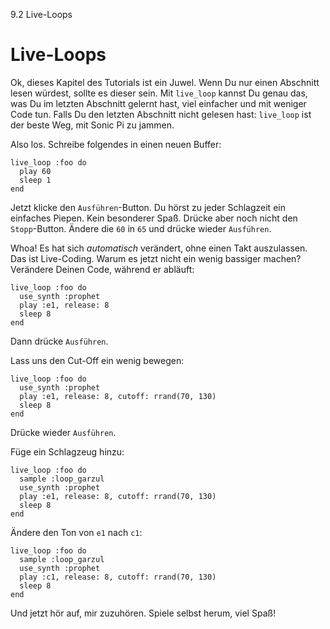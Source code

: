 9.2 Live-Loops

# Live-Loops

Ok, dieses Kapitel des Tutorials ist ein Juwel. Wenn Du nur einen 
Abschnitt lesen würdest, sollte es dieser sein. Mit `live_loop` kannst
Du genau das, was Du im letzten Abschnitt gelernt hast, viel einfacher
und mit weniger Code tun. Falls Du den letzten Abschnitt nicht gelesen
hast: `live_loop` ist der beste Weg, mit Sonic Pi zu jammen.

Also los. Schreibe folgendes in einen neuen Buffer:

```
live_loop :foo do
  play 60
  sleep 1
end
```

Jetzt klicke den `Ausführen`-Button. Du hörst zu jeder Schlagzeit ein
einfaches Piepen. Kein besonderer Spaß. Drücke aber noch nicht den
`Stopp`-Button. Ändere die `60` in `65` und drücke wieder `Ausführen`.

Whoa! Es hat sich *automatisch* verändert, ohne einen Takt auszulassen. 
Das ist Live-Coding. Warum es jetzt nicht ein wenig bassiger machen? 
Verändere Deinen Code, während er abläuft:

```
live_loop :foo do
  use_synth :prophet
  play :e1, release: 8
  sleep 8
end
```

Dann drücke `Ausführen`.

Lass uns den Cut-Off ein wenig bewegen:

```
live_loop :foo do
  use_synth :prophet
  play :e1, release: 8, cutoff: rrand(70, 130)
  sleep 8
end
```

Drücke wieder `Ausführen`.

Füge ein Schlagzeug hinzu:

```
live_loop :foo do
  sample :loop_garzul
  use_synth :prophet
  play :e1, release: 8, cutoff: rrand(70, 130)
  sleep 8
end
```

Ändere den Ton von `e1` nach `c1`:

```
live_loop :foo do
  sample :loop_garzul
  use_synth :prophet
  play :c1, release: 8, cutoff: rrand(70, 130)
  sleep 8
end
```

Und jetzt hör auf, mir zuzuhören. Spiele selbst herum, viel Spaß!
